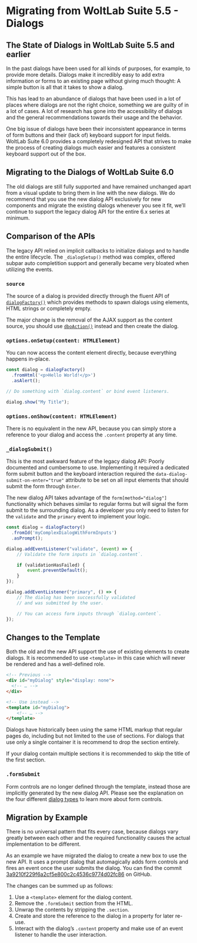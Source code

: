 # Migrating from WoltLab Suite 5.5 - Dialogs

## The State of Dialogs in WoltLab Suite 5.5 and earlier

In the past dialogs have been used for all kinds of purposes, for example, to provide more details.
Dialogs make it incredibly easy to add extra information or forms to an existing page without giving much thought: A simple button is all that it takes to show a dialog.

This has lead to an abundance of dialogs that have been used in a lot of places where dialogs are not the right choice, something we are guilty of in a lot of cases.
A lot of research has gone into the accessibility of dialogs and the general recommendations towards their usage and the behavior.

One big issue of dialogs have been their inconsistent appearance in terms of form buttons and their (lack of) keyboard support for input fields.
WoltLab Suite 6.0 provides a completely redesigned API that strives to make the process of creating dialogs much easier and features a consistent keyboard support out of the box.

## Migrating to the Dialogs of WoltLab Suite 6.0

The old dialogs are still fully supported and have remained unchanged apart from a visual update to bring them in line with the new dialogs.
We do recommend that you use the new dialog API exclusively for new components and migrate the existing dialogs whenever you see it fit, we’ll continue to support the legacy dialog API for the entire 6.x series at minimum.

## Comparison of the APIs

The legacy API relied on implicit callbacks to initialize dialogs and to handle the entire lifecycle.
The `_dialogSetup()` method was complex, offered subpar auto completition support and generally became very bloated when utilizing the events.

### `source`

The source of a dialog is provided directly through the fluent API of [`dialogFactory()`](components_dialog.md) which provides methods to spawn dialogs using elements, HTML strings or completely empty.

The major change is the removal of the AJAX support as the content source, you should use [`dboAction()`](new-api_ajax.md) instead and then create the dialog.

### `options.onSetup(content: HTMLElement)`

You can now access the content element directly, because everything happens in-place.

```ts
const dialog = dialogFactory()
  .fromHtml('<p>Hello World!</p>')
  .asAlert();

// Do something with `dialog.content` or bind event listeners.

dialog.show("My Title");
```

### `options.onShow(content: HTMLElement)`

There is no equivalent in the new API, because you can simply store a reference to your dialog and access the `.content` property at any time.

### `_dialogSubmit()`

This is the most awkward feature of the legacy dialog API: Poorly documented and cumbersome to use.
Implementing it required a dedicated form submit button and the keyboard interaction required the `data-dialog-submit-on-enter="true"` attribute to be set on all input elements that should submit the form through `Enter`.

The new dialog API takes advantage of the `form[method="dialog"]` functionality which behaves similar to regular forms but will signal the form submit to the surrounding dialog.
As a developer you only need to listen for the `validate` and the `primary` event to implement your logic.

```ts
const dialog = dialogFactory()
  .fromId('myComplexDialogWithFormInputs')
  .asPrompt();

dialog.addEventListener("validate", (event) => {
    // Validate the form inputs in `dialog.content`.

    if (validationHasFailed) {
        event.preventDefault();
    }
});

dialog.addEventListener("primary", () => {
    // The dialog has been successfully validated
    // and was submitted by the user.

    // You can access form inputs through `dialog.content`.
});
```

## Changes to the Template

Both the old and the new API support the use of existing elements to create dialogs.
It is recommended to use `<template>` in this case which will never be rendered and has a well-defined role.

```html
<!-- Previous -->
<div id="myDialog" style="display: none">
  <!-- … -->
</div>

<!-- Use instead -->
<template id="myDialog">
    <!-- … -->
</template>
```

Dialogs have historically been using the same HTML markup that regular pages do, including but not limited to the use of sections.
For dialogs that use only a single container it is recommend to drop the section entirely.

If your dialog contain multiple sections it is recommended to skip the title of the first section.

### `.formSubmit`

Form controls are no longer defined through the template, instead those are implicitly generated by the new dialog API.
Please see the explanation on the four different [dialog types](components_dialog.md) to learn more about form controls.

## Migration by Example

There is no universal pattern that fits every case, because dialogs vary greatly between each other and the required functionality causes the actual implementation to be different.

As an example we have migrated the dialog to create a new box to use the new API. It uses a prompt dialog that automagically adds form controls and fires an event once the user submits the dialog. You can find the commit [3a9210f229f6a2cf5e800c2c4536c9774d02fc86](https://github.com/WoltLab/WCF/commit/3a9210f229f6a2cf5e800c2c4536c9774d02fc86?diff=split) on GitHub.

The changes can be summed up as follows:

1. Use a `<template>` element for the dialog content.
2. Remove the `.formSubmit` section from the HTML.
3. Unwrap the contents by stripping the `.section`.
4. Create and store the reference to the dialog in a property for later re-use.
4. Interact with the dialog’s `.content` property and make use of an event listener to handle the user interaction.
